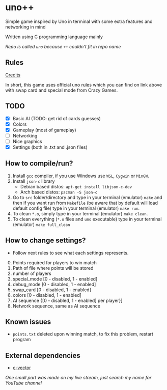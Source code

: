 # uno++
Simple game inspired by Uno in terminal with some extra features and networking in mind

Written using C programming language mainly

*Repo is called `uno` because `++` couldn't fit in repo name*

## Rules
[Credits](https://en.wikipedia.org/wiki/Uno_(card_game))

In short, this game uses official uno rules which you can find on link above with swap card and special mode from Crazy Games.

## TODO
- [x] Basic AI (TODO: get rid of cards guesses)
- [x] Colors
- [x] Gameplay (most of gameplay)
- [ ] Networking
- [ ] Nice graphics
- [x] Settings (both in .txt and .json files)

## How to compile/run?
1. Install `gcc` compiler, if you use Windows use `WSL`, `Cygwin` or `MinGW`.
2. Install `json-c` library
    - Debian based distos: `apt-get install libjson-c-dev`
    - Arch based distos: `pacman -S json-c`
2. Go to `src` folder/directory and type in your terminal (emulator) `make` and then if you want run from `Makefile` (be aware that by default 
will load default config file) type in your terminal (emulator) `make run`.
3. To clean `*.o`, simply type in your terminal (emulator) `make clean`.
4. To clean everything (`*.o` files and `uno` executable) type in your terminal (emulator) `make full_clean`

## How to change settings?
- Follow next rules to see what each settings represents.
0. Points required for players to win match
1. Path of file where points will be stored
2. number of players
3. special_mode [0 - disabled, 1 - enabled]
4. debug_mode [0 - disabled, 1 - enabled]
5. swap_card [0 - disabled, 1 - enabled]
6. colors [0 - disabled, 1 - enabled]
7. AI sequence {[0 - disabled, 1 - enabled] per player}]
8. Network sequence, same as AI sequence

## Known issues
- `points.txt` deleted upon winning match, to fix this problem, restart program

## External dependencies
- [c-vector](https://github.com/eteran/c-vector)

*One small part was made on my live stream, just search my name for YouTube channel*
